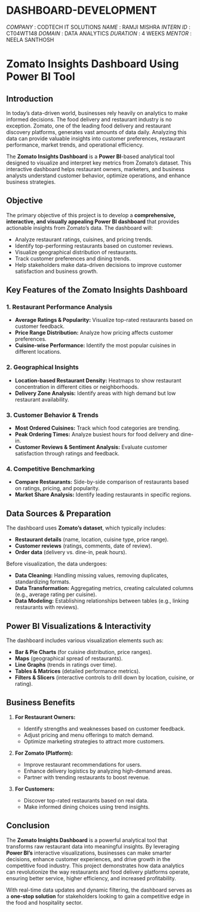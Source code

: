 # DASHBOARD-DEVELOPMENT
*COMPANY* : CODTECH IT SOLUTIONS 
*NAME* : RAMJI MISHRA 
*INTERN ID* : CT04WT148 
*DOMAIN* : DATA ANALYTICS 
*DURATION* : 4 WEEKS 
*MENTOR* : NEELA SANTHOSH

# **Zomato Insights Dashboard Using Power BI Tool**  

## **Introduction**  
In today’s data-driven world, businesses rely heavily on analytics to make informed decisions. The food delivery and restaurant industry is no exception. Zomato, one of the leading food delivery and restaurant discovery platforms, generates vast amounts of data daily. Analyzing this data can provide valuable insights into customer preferences, restaurant performance, market trends, and operational efficiency.  

The **Zomato Insights Dashboard** is a **Power BI**-based analytical tool designed to visualize and interpret key metrics from Zomato’s dataset. This interactive dashboard helps restaurant owners, marketers, and business analysts understand customer behavior, optimize operations, and enhance business strategies.  

## **Objective**  
The primary objective of this project is to develop a **comprehensive, interactive, and visually appealing Power BI dashboard** that provides actionable insights from Zomato’s data. The dashboard will:  
- Analyze restaurant ratings, cuisines, and pricing trends.  
- Identify top-performing restaurants based on customer reviews.  
- Visualize geographical distribution of restaurants.  
- Track customer preferences and dining trends.  
- Help stakeholders make data-driven decisions to improve customer satisfaction and business growth.  

## **Key Features of the Zomato Insights Dashboard**  

### **1. Restaurant Performance Analysis**  
- **Average Ratings & Popularity:** Visualize top-rated restaurants based on customer feedback.  
- **Price Range Distribution:** Analyze how pricing affects customer preferences.  
- **Cuisine-wise Performance:** Identify the most popular cuisines in different locations.  

### **2. Geographical Insights**  
- **Location-based Restaurant Density:** Heatmaps to show restaurant concentration in different cities or neighborhoods.  
- **Delivery Zone Analysis:** Identify areas with high demand but low restaurant availability.  

### **3. Customer Behavior & Trends**  
- **Most Ordered Cuisines:** Track which food categories are trending.  
- **Peak Ordering Times:** Analyze busiest hours for food delivery and dine-in.  
- **Customer Reviews & Sentiment Analysis:** Evaluate customer satisfaction through ratings and feedback.  

### **4. Competitive Benchmarking**  
- **Compare Restaurants:** Side-by-side comparison of restaurants based on ratings, pricing, and popularity.  
- **Market Share Analysis:** Identify leading restaurants in specific regions.  

## **Data Sources & Preparation**  
The dashboard uses **Zomato’s dataset**, which typically includes:  
- **Restaurant details** (name, location, cuisine type, price range).  
- **Customer reviews** (ratings, comments, date of review).  
- **Order data** (delivery vs. dine-in, peak hours).  

Before visualization, the data undergoes:  
- **Data Cleaning:** Handling missing values, removing duplicates, standardizing formats.  
- **Data Transformation:** Aggregating metrics, creating calculated columns (e.g., average rating per cuisine).  
- **Data Modeling:** Establishing relationships between tables (e.g., linking restaurants with reviews).  

## **Power BI Visualizations & Interactivity**  
The dashboard includes various visualization elements such as:  
- **Bar & Pie Charts** (for cuisine distribution, price ranges).  
- **Maps** (geographical spread of restaurants).  
- **Line Graphs** (trends in ratings over time).  
- **Tables & Matrices** (detailed performance metrics).  
- **Filters & Slicers** (interactive controls to drill down by location, cuisine, or rating).  

## **Business Benefits**  
1. **For Restaurant Owners:**  
   - Identify strengths and weaknesses based on customer feedback.  
   - Adjust pricing and menu offerings to match demand.  
   - Optimize marketing strategies to attract more customers.  

2. **For Zomato (Platform):**  
   - Improve restaurant recommendations for users.  
   - Enhance delivery logistics by analyzing high-demand areas.  
   - Partner with trending restaurants to boost revenue.  

3. **For Customers:**  
   - Discover top-rated restaurants based on real data.  
   - Make informed dining choices using trend insights.  

## **Conclusion**  
The **Zomato Insights Dashboard** is a powerful analytical tool that transforms raw restaurant data into meaningful insights. By leveraging **Power BI’s** interactive visualizations, businesses can make smarter decisions, enhance customer experiences, and drive growth in the competitive food industry. This project demonstrates how data analytics can revolutionize the way restaurants and food delivery platforms operate, ensuring better service, higher efficiency, and increased profitability.  

With real-time data updates and dynamic filtering, the dashboard serves as a **one-stop solution** for stakeholders looking to gain a competitive edge in the food and hospitality sector.
